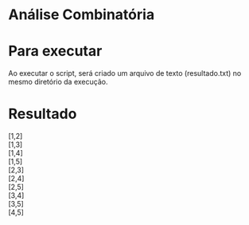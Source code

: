 # Análise Combinatória

# Para executar
Ao executar o script, será criado um arquivo de texto (resultado.txt) no mesmo diretório da execução.

# Resultado

[1,2]<br>
[1,3]<br>
[1,4]<br>
[1,5]<br>
[2,3]<br>
[2,4]<br>
[2,5]<br>
[3,4]<br>
[3,5]<br>
[4,5]
